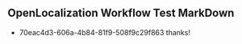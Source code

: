 ## OpenLocalization Workflow Test MarkDown
* 70eac4d3-606a-4b84-81f9-508f9c29f863 thanks!

<!--HONumber=Aug16_HO1-->


